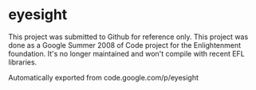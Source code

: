 # eyesight

This project was submitted to Github for reference only. 
This project was done as a Google Summer 2008 of Code project for the Enlightenment foundation.
It's no longer maintained and won't compile with recent EFL libraries.

Automatically exported from code.google.com/p/eyesight
